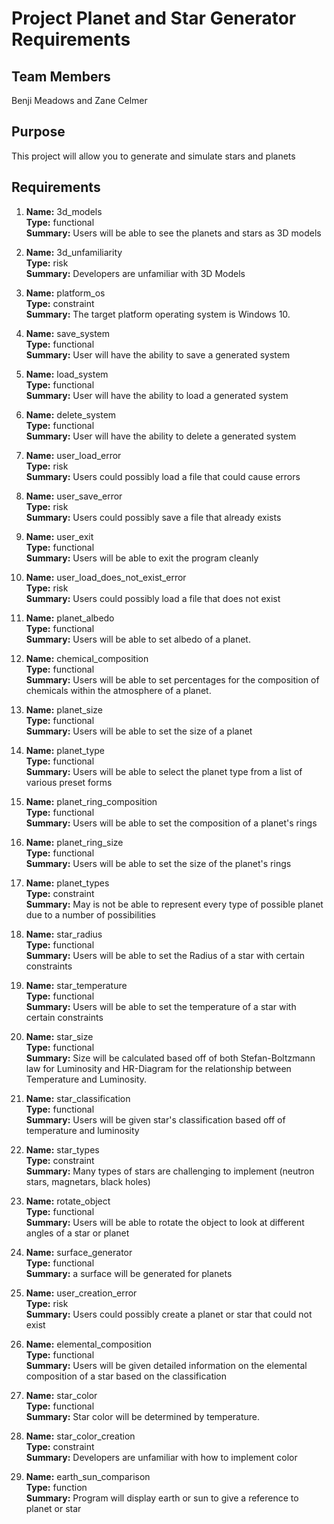# Project Planet and Star Generator Requirements
                                           
## Team Members

Benji Meadows and Zane Celmer

## Purpose

This project will allow you to generate and simulate stars and planets

## Requirements
    
 1.  **Name:** 3d_models\
        **Type:** functional\
        **Summary:** Users will be able to see the planets and stars as 3D models
        
 1.  **Name:** 3d_unfamiliarity\
        **Type:** risk\
        **Summary:** Developers are unfamiliar with 3D Models
       
 1.  **Name:** platform_os\
        **Type:** constraint\
        **Summary:** The target platform operating system is Windows 10.
       
 1.  **Name:** save_system\
        **Type:** functional\
        **Summary:** User will have the ability to save a generated system
       
 1.  **Name:** load_system\
        **Type:** functional\
        **Summary:** User will have the ability to load a generated system
       
 1.  **Name:** delete_system\
        **Type:** functional\
        **Summary:** User will have the ability to delete a generated system

 1.  **Name:** user_load_error\
        **Type:** risk\
        **Summary:** Users could possibly load a file that could cause errors
       
 1.  **Name:** user_save_error\
        **Type:** risk\
        **Summary:** Users could possibly save a file that already exists
       
 1.  **Name:** user_exit\
        **Type:** functional\
        **Summary:** Users will be able to exit the program cleanly
       
 1. **Name:** user_load_does_not_exist_error\
        **Type:** risk\
        **Summary:** Users could possibly load a file that does not exist

 1. **Name:** planet_albedo\
        **Type:** functional\
        **Summary:** Users will be able to set albedo of a planet.
        
 1. **Name:** chemical_composition\
        **Type:** functional\
        **Summary:** Users will be able to set percentages for the composition of chemicals within the atmosphere of a planet.
        
 1. **Name:** planet_size\
        **Type:** functional\
        **Summary:** Users will be able to set the size of a planet
        
 1. **Name:** planet_type\
        **Type:** functional\
        **Summary:** Users will be able to select the planet type from a list of various preset forms
        
 1. **Name:** planet_ring_composition\
        **Type:** functional\
        **Summary:** Users will be able to set the composition of a planet's rings
        
 1. **Name:** planet_ring_size\
        **Type:** functional\
        **Summary:** Users will be able to set the size of the planet's rings
        
 1. **Name:** planet_types\
        **Type:** constraint\
        **Summary:** May is not be able to represent every type of possible planet due to a number of possibilities
        
 1. **Name:** star_radius\
        **Type:** functional\
        **Summary:** Users will be able to set the Radius of a star with certain constraints
        
 1. **Name:** star_temperature\
        **Type:** functional\
        **Summary:** Users will be able to set the temperature of a star with certain constraints
        
 1. **Name:** star_size\
        **Type:** functional\
        **Summary:** Size will be calculated based off of both Stefan-Boltzmann law for Luminosity and HR-Diagram for the relationship between Temperature and Luminosity.
        
 1. **Name:** star_classification\
        **Type:** functional\
        **Summary:** Users will be given star's classification based off of temperature and luminosity
        
 1. **Name:** star_types\
        **Type:** constraint\
        **Summary:** Many types of stars are challenging to implement (neutron stars, magnetars, black holes)
        
 1. **Name:** rotate_object\
        **Type:** functional\
        **Summary:** Users will be able to rotate the object to look at different angles of a star or planet
        
 1. **Name:** surface_generator\
        **Type:** functional\
        **Summary:** a surface will be generated for planets
        
 1.  **Name:** user_creation_error\
        **Type:** risk\
        **Summary:** Users could possibly create a planet or star that could not exist
        
 1. **Name:** elemental_composition\
	**Type:** functional\
	**Summary:** Users will be given detailed information on the elemental composition of a star based on the classification
	
 1. **Name:** star_color\
	**Type:** functional\
	**Summary:** Star color will be determined by temperature.
	
 1. **Name:** star_color_creation\
	**Type:** constraint\
	**Summary:** Developers are unfamiliar with how to implement color
			
 1. **Name:** earth_sun_comparison\
	**Type:** function\
	**Summary:** Program will display earth or sun to give a reference to planet or star


